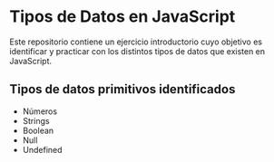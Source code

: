 # Tipos de Datos en JavaScript
Este repositorio contiene un ejercicio introductorio cuyo objetivo es identificar y practicar con los distintos tipos de datos que existen en JavaScript.
## Tipos de datos primitivos identificados
- Números
- Strings
- Boolean
- Null
- Undefined
